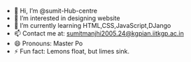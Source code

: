 - 👋 Hi, I’m @sumit-Hub-centre
- 👀 I’m interested in designing website 
- 🌱 I’m currently learning HTML,CSS,JavaScript,DJango
- 📫 Contact me at: sumitmanjhi2005.24@kgpian.iitkgp.ac.in
- 😄 Pronouns: Master Po
- ⚡ Fun fact: Lemons float, but limes sink.

